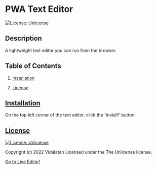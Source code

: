 # PWA Text Editor

[![License: Unlicense](https://img.shields.io/badge/license-Unlicense-blue.svg)](http://unlicense.org/)

## Description

A lightweight text editor you can run from the browser.
## Table of Contents

1.  [Installation](#installation)

2.  [License](#license)

## [Installation](#installation)

On the top left corner of the text editor, click the 'Install!' button.



## [License](#license)
[![License: Unlicense](https://img.shields.io/badge/license-Unlicense-blue.svg)](http://unlicense.org/)

 Copyright (c) 2022 Vidalatan Licensed under the The Unlicense license.



[Go to Live Editor!](https://jate-a-text-editor.herokuapp.com/)
